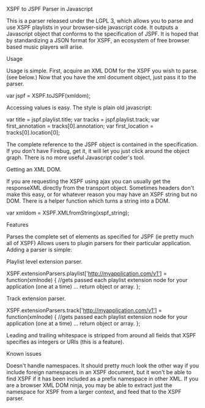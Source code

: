 XSPF to JSPF Parser in Javascript

This is a parser released under the LGPL 3, which allows you to parse and use XSPF playlists in your browser-side javascript code. It outputs a Javascript object that conforms to the specification of JSPF. It is hoped that by standardizing a JSON format for XSPF, an ecosystem of free browser based music players will arise.


Usage

Usage is simple. First, acquire an XML DOM for the XSPF you wish to parse. (see below.) Now that you have the xml document object, just pass it to the parser.

  var jspf = XSPF.toJSPF(xmldom);
    
Accessing values is easy. The style is plain old javascript:

  var title = jspf.playlist.title;
  var tracks = jspf.playlist.track;
  var first_annotation = tracks[0].annotation;
  var first_location = tracks[0].location[0];
    
The complete reference to the JSPF object is contained in the specification. If you don't have Firebug, get it, it will let you just click around the object graph. There is no more useful Javascript coder's tool.


Getting an XML DOM.

If you are requesting the XSPF using ajax you can usually get the responseXML directly from the transport object. Sometimes headers don't make this easy, or for whatever reason you may have an XSPF string but no DOM. There is a helper function which turns a string into a DOM.

  var xmldom = XSPF.XMLfromString(xspf_string);
    
    
Features

Parses the complete set of elements as specified for JSPF (ie pretty much all of XSPF)
Allows users to plugin parsers for their particular application. Adding a parser is simple:

Playlist level extension parser.

  XSPF.extensionParsers.playlist['http://myapplication.com/v1'] = function(xmlnode) {
    //gets passed each playlist extension node for your application (one at a time)
    ...
    return object or array.
  };
      
Track extension parser.

  XSPF.extensionParsers.track['http://myapplication.com/v1'] = function(xmlnode) {
    //gets passed each playlist extension node for your application (one at a time)
    ...
    return object or array.
  };
      
Leading and trailing whitespace is stripped from around all fields that XSPF specifies as integers or URIs (this is a feature).


Known issues

Doesn't handle namespaces. It should pretty much look the other way if you include foreign namespaces in an XSPF document, but it won't be able to find XSPF if it has been included as a prefix namespace in other XML. If you are a browser XML DOM ninja, you may be able to extract just the namespace for XSPF from a larger context, and feed that to the XSPF parser.
